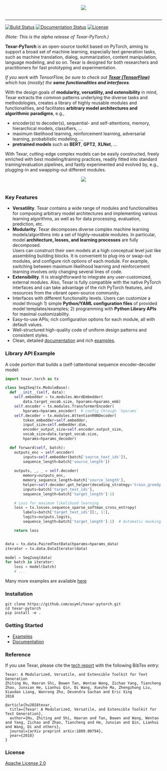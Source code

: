 
<div align="center">
   <img src="https://zhitinghu.github.io/texar_web/images/logo_h_035.png"><br><br>
</div>
 
-----------------

[![Build Status](https://travis-ci.org/asyml/texar-pytorch.svg?branch=master)](https://travis-ci.org/asyml/texar-pytorch)
[![Documentation Status](https://readthedocs.org/projects/texar-pytorch/badge/?version=latest)](https://texar-pytorch.readthedocs.io/en/latest/?badge=latest)
[![License](https://img.shields.io/badge/license-Apache%202.0-blue.svg)](https://github.com/asyml/texar-pytorch/blob/master/LICENSE)
 
*(Note: This is the alpha release of Texar-PyTorch.)* 
 
**Texar-PyTorch** is an open-source toolkit based on PyTorch, aiming to support a broad set of machine learning, especially text generation tasks, such as machine translation, dialog, summarization, content manipulation, language modeling, and so on. Texar is designed for both researchers and practitioners for fast prototyping and experimentation.

*If you work with TensorFlow, be sure to check out **[Texar (TensorFlow)](https://github.com/asyml/texar)** which has (mostly) the **same functionalities and interfaces**.*

With the design goals of **modularity, versatility, and extensibility** in mind, Texar extracts the common patterns underlying the diverse tasks and methodologies, creates a library of highly reusable modules and functionalities, and facilitates **arbitrary model architectures and algorithmic paradigms**, e.g., 
   * encoder(s) to decoder(s), sequential- and self-attentions, memory, hierarchical models, classifiers, ... 
   * maximum likelihood learning, reinforcement learning, adversarial learning, probabilistic modeling, ... 
   * **pretrained models** such as **BERT**, **GPT2**, **XLNet**, ...

With Texar, cutting-edge complex models can be easily constructed, freely enriched with best modeling/training practices, readily fitted into standard training/evaluation pipelines, and fastly experimented and evolved by, e.g., plugging-in and swapping-out different modules.

<div align="center">
   <img src="https://zhitinghu.github.io/texar_web/images/texar_stack.png"><br><br>
</div> 


### Key Features
* **Versatility**. Texar contains a wide range of modules and functionalities for composing arbitrary model architectures and implementing various learning algorithms, as well as for data processing, evaluation, prediction, etc.
* **Modularity**. Texar decomposes diverse complex machine learning models/algorithms into a set of highly-reusable modules. In particular, model **architecture, losses, and learning processes** are fully decomposed.  
Users can construct their own models at a high conceptual level just like assembling building blocks. It is convenient to plug-ins or swap-out modules, and configure rich options of each module. For example, switching between maximum likelihood learning and reinforcement learning involves only changing several lines of code.
* **Extensibility**. It is straightforward to integrate any user-customized, external modules. Also, Texar is fully compatible with the native PyTorch interfaces and can take advantage of the rich PyTorch features, and resources from the vibrant open-source community.
* Interfaces with different functionality levels. Users can customize a model through 1) simple **Python/YAML configuration files** of provided model templates/examples; 2) programming with **Python Library APIs** for maximal customizability.
* Easy-to-use APIs; rich configuration options for each module, all with default values.
* Well-structured high-quality code of uniform design patterns and consistent styles. 
* Clean, detailed [documentation](https://texar-pytorch.readthedocs.io) and rich [examples](./examples).


### Library API Example
A code portion that builds a (self-)attentional sequence encoder-decoder model:
```python
import texar.torch as tx

class Seq2Seq(tx.ModuleBase):
  def __init__(self, data):
    self.embedder = tx.modules.WordEmbedder(
        data.target_vocab.size, hparams=hparams_emb)
    self.encoder = tx.modules.TransformerEncoder(
        hparams=hparams_encoder)  # config through `hparams`
    self.decoder = tx.modules.AttentionRNNDecoder(
        token_embedder=self.embedder,
        input_size=self.embedder.dim,
      	encoder_output_size=self.encoder.output_size,
      	vocab_size=data.target_vocab.size,
        hparams=hparams_decoder)

  def forward(self, batch): 
    outputs_enc = self.encoder(
        inputs=self.embedder(batch['source_text_ids']),
        sequence_length=batch['source_length'])
     
    outputs, _, _ = self.decoder(
        memory=outputs_enc, 
        memory_sequence_length=batch['source_length'],
        helper=self.decoder.get_helper(decoding_strategy='train_greedy'), 
        inputs=batch['target_text_ids'],
        sequence_length=batch['target_length']-1)

    # Loss for maximum likelihood learning
    loss = tx.losses.sequence_sparse_softmax_cross_entropy(
        labels=batch['target_text_ids'][:, 1:],
        logits=outputs.logits,
        sequence_length=batch['target_length']-1)  # Automatic masking

    return loss


data = tx.data.PairedTextData(hparams=hparams_data) 
iterator = tx.data.DataIterator(data)

model = Seq2seq(data)
for batch in iterator:
    loss = model(batch)
    # ...
```
Many more examples are available [here](./examples)


### Installation
```
git clone https://github.com/asyml/texar-pytorch.git 
cd texar-pytorch
pip install -e .
```


### Getting Started
* [Examples](./examples)
* [Documentation](https://texar-pytorch.readthedocs.io)


### Reference
If you use Texar, please cite the [tech report](https://arxiv.org/abs/1809.00794) with the following BibTex entry:
```
Texar: A Modularized, Versatile, and Extensible Toolkit for Text Generation
Zhiting Hu, Haoran Shi, Bowen Tan, Wentao Wang, Zichao Yang, Tiancheng Zhao, Junxian He, Lianhui Qin, Di Wang, Xuezhe Ma, Zhengzhong Liu, Xiaodan Liang, Wanrong Zhu, Devendra Sachan and Eric Xing
2018

@article{hu2018texar,
  title={Texar: A Modularized, Versatile, and Extensible Toolkit for Text Generation},
  author={Hu, Zhiting and Shi, Haoran and Tan, Bowen and Wang, Wentao and Yang, Zichao and Zhao, Tiancheng and He, Junxian and Qin, Lianhui and Wang, Di and others},
  journal={arXiv preprint arXiv:1809.00794},
  year={2018}
}
```


### License
[Apache License 2.0](./LICENSE)
